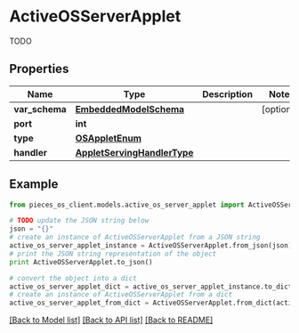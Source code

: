 # ActiveOSServerApplet

TODO

## Properties
Name | Type | Description | Notes
------------ | ------------- | ------------- | -------------
**var_schema** | [**EmbeddedModelSchema**](EmbeddedModelSchema.md) |  | [optional] 
**port** | **int** |  | 
**type** | [**OSAppletEnum**](OSAppletEnum.md) |  | 
**handler** | [**AppletServingHandlerType**](AppletServingHandlerType.md) |  | 

## Example

```python
from pieces_os_client.models.active_os_server_applet import ActiveOSServerApplet

# TODO update the JSON string below
json = "{}"
# create an instance of ActiveOSServerApplet from a JSON string
active_os_server_applet_instance = ActiveOSServerApplet.from_json(json)
# print the JSON string representation of the object
print ActiveOSServerApplet.to_json()

# convert the object into a dict
active_os_server_applet_dict = active_os_server_applet_instance.to_dict()
# create an instance of ActiveOSServerApplet from a dict
active_os_server_applet_from_dict = ActiveOSServerApplet.from_dict(active_os_server_applet_dict)
```
[[Back to Model list]](../README.md#documentation-for-models) [[Back to API list]](../README.md#documentation-for-api-endpoints) [[Back to README]](../README.md)


